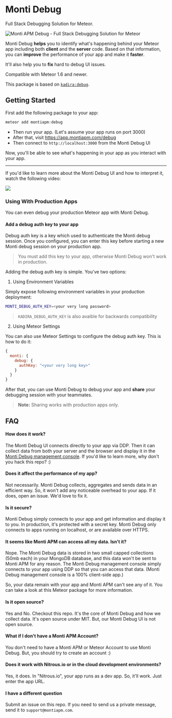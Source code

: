 # Monti Debug

Full Stack Debugging Solution for Meteor.

![Monti APM Debug - Full Stack Debugging Solution for Meteor](https://cldup.com/8qVDtF7NtP.png)

Monti Debug **helps** you to identify what's happening behind your Meteor app including both **client** and the **server** code. Based on that information, you can **improve** the performance of your app and make it **faster**.

It'll also help you to **fix** hard to debug UI issues.

Compatible with Meteor 1.6 and newer.

This package is based on [`kadira:debug`](https://github.com/kadirahq/meteor-debug).

## Getting Started

First add the following package to your app:

~~~js
meteor add montiapm:debug
~~~

* Then run your app. (Let's assume your app runs on port 3000)
* After that, visit <https://app.montiapm.com/debug>
* Then connect to `http://localhost:3000` from the Monti Debug UI

Now, you'll be able to see what's happening in your app as you interact with your app.

---

If you'd like to learn more about the Monti Debug UI and how to interpret it, watch the following video:

[![](https://cldup.com/eDEvWF2VMT.png)](https://www.youtube.com/watch?v=lrAYlayAWMI)

### Using With Production Apps

You can even debug your production Meteor app with Monti Debug.

#### Add a debug auth key to your app

Debug auth key is a key which used to authenticate the Monti debug session. Once you configured, you can enter this key before starting a new Monti debug session on your production app.

>You must add this key to your app, otherwise Monti Debug won't work in production.

Adding the debug auth key is simple. You've two options:

1. Using Environment Variables

Simply expose following environment variables in your production deployment:

```bash
MONTI_DEBUG_AUTH_KEY=<your very long password>
```

>`KADIRA_DEBUG_AUTH_KEY` is also avaible for backwards compatibility

2. Using Meteor Settings

You can also use Meteor Settings to configure the debug auth key. This is how to do it:

```js
{
  monti: {
    debug: {
      authKey: "<your very long key>"
    }
  }
}
```

After that, you can use Monti Debug to debug your app and **share** your debugging session with your teammates.

> **Note:** Sharing works with production apps only.

## FAQ

#### How does it work?

The Monti Debug UI connects directly to your app via DDP. Then it can collect data from both your server and the browser and display it in the [Monti Debug management console](https://app.montiapm.com/debug). If you'd like to learn more, why don't you hack this repo? :)

#### Does it affect the performance of my app?

Not necessarily. Monti Debug collects, aggregates and sends data in an efficient way. So, it won't add any noticeable overhead to your app. If it does, open an issue. We'd love to fix it.

#### Is it secure?

Monti Debug simply connects to your app and get information and display it to you. In production, it's protected with a secret key. Monti Debug only connects to apps running on localhost, or are available over HTTPS.

#### It seems like Monti APM can access all my data. Isn't it?

Nope. The Monti Debug data is stored in two small capped collections (50mb each) in your MongoDB database, and this data won't be sent to Monti APM for any reason. The Monti Debug management console simply connects to your app using DDP so that you can access that data.
(Monti Debug management console is a 100% client-side app.)

So, your data remain with your app and Monti APM can't see any of it. You can take a look at this Meteor package for more information.

#### Is it open source?

Yes and No. Checkout this repo. It's the core of Monti Debug and how we collect data. It's open source under MIT. But, our Monti Debug UI is not open source.

#### What if I don't have a Monti APM Account?

You don't need to have a Monti APM or Meteor Account to use Monti Debug. But, you should try to create an account :)

#### Does it work with Nitrous.io or in the cloud development environments?

Yes, it does. In "Nitrous.io", your app runs as a dev app. So, it'll work. Just enter the app URL.

#### I have a different question

Submit an issue on this repo. If you need to send us a private message, send it to `support@montiapm.com`.
